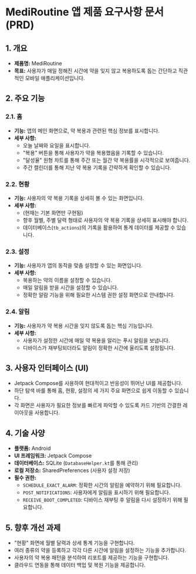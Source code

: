 # MediRoutine 앱 제품 요구사항 문서 (PRD)

## 1. 개요

* **제품명:** MediRoutine
* **목표:** 사용자가 매일 정해진 시간에 약을 잊지 않고 복용하도록 돕는 간단하고 직관적인 모바일 애플리케이션입니다.

## 2. 주요 기능

### 2.1. 홈
- **기능:** 앱의 메인 화면으로, 약 복용과 관련된 핵심 정보를 표시합니다.
- **세부 사항:**
    - 오늘 날짜와 요일을 표시합니다.
    - "복용" 버튼을 통해 사용자가 약을 복용했음을 기록할 수 있습니다.
    - "달성율" 원형 차트를 통해 주간 또는 월간 약 복용률을 시각적으로 보여줍니다.
    - 주간 캘린더를 통해 지난 약 복용 기록을 간략하게 확인할 수 있습니다.

### 2.2. 현황
- **기능:** 사용자의 약 복용 기록을 상세히 볼 수 있는 화면입니다.
- **세부 사항:**
    - (현재는 기본 화면만 구현됨)
    - 향후 월별, 주별 달력 형태로 사용자의 약 복용 기록을 상세히 표시해야 합니다.
    - 데이터베이스(`tb_actions`)의 기록을 활용하여 통계 데이터를 제공할 수 있습니다.

### 2.3. 설정
- **기능:** 사용자가 앱의 동작을 맞춤 설정할 수 있는 화면입니다.
- **세부 사항:**
    - 복용하는 약의 이름을 설정할 수 있습니다.
    - 매일 알림을 받을 시간을 설정할 수 있습니다.
    - 정확한 알람 기능을 위해 필요한 시스템 권한 설정 화면으로 안내합니다.

### 2.4. 알림
- **기능:** 사용자가 약 복용 시간을 잊지 않도록 돕는 핵심 기능입니다.
- **세부 사항:**
    - 사용자가 설정한 시간에 매일 약 복용을 알리는 푸시 알림을 보냅니다.
    - 디바이스가 재부팅되더라도 알림이 정확한 시간에 울리도록 설정됩니다.

## 3. 사용자 인터페이스 (UI)
- Jetpack Compose를 사용하여 현대적이고 반응성이 뛰어난 UI를 제공합니다.
- 하단 탐색 바를 통해 홈, 현황, 설정의 세 가지 주요 화면으로 쉽게 이동할 수 있습니다.
- 각 화면은 사용자가 필요한 정보를 빠르게 파악할 수 있도록 카드 기반의 간결한 레이아웃을 사용합니다.

## 4. 기술 사양
- **플랫폼:** Android
- **UI 프레임워크:** Jetpack Compose
- **데이터베이스:** SQLite (`DatabaseHelper.kt`를 통해 관리)
- **로컬 저장소:** SharedPreferences (사용자 설정 저장)
- **필수 권한:**
    - `SCHEDULE_EXACT_ALARM`: 정확한 시간의 알림을 예약하기 위해 필요합니다.
    - `POST_NOTIFICATIONS`: 사용자에게 알림을 표시하기 위해 필요합니다.
    - `RECEIVE_BOOT_COMPLETED`: 디바이스 재부팅 후 알림을 다시 설정하기 위해 필요합니다.

## 5. 향후 개선 과제
- "현황" 화면에 월별 달력과 상세 통계 기능을 구현합니다.
- 여러 종류의 약을 등록하고 각각 다른 시간에 알림을 설정하는 기능을 추가합니다.
- 사용자의 약 복용 패턴을 분석하여 리포트를 제공하는 기능을 구현합니다.
- 클라우드 연동을 통해 데이터 백업 및 복원 기능을 제공합니다.
